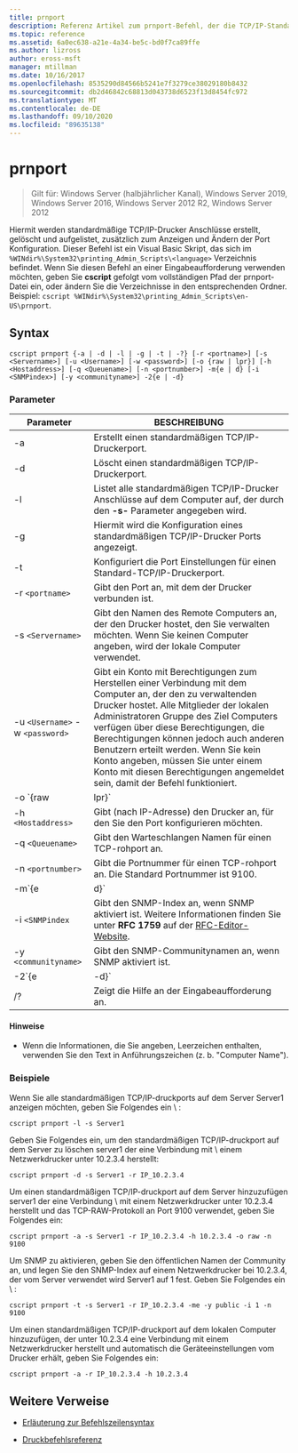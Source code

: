 ```yaml
---
title: prnport
description: Referenz Artikel zum prnport-Befehl, der die TCP/IP-Standarddrucker Anschlüsse erstellt, löscht und auflistet, zusätzlich zum Anzeigen und Ändern der Port Konfiguration.
ms.topic: reference
ms.assetid: 6a0ec638-a21e-4a34-be5c-bd0f7ca89ffe
ms.author: lizross
author: eross-msft
manager: mtillman
ms.date: 10/16/2017
ms.openlocfilehash: 8535290d84566b5241e7f3279ce38029180b8432
ms.sourcegitcommit: db2d46842c68813d043738d6523f13d8454fc972
ms.translationtype: MT
ms.contentlocale: de-DE
ms.lasthandoff: 09/10/2020
ms.locfileid: "89635138"
---
```

# <a name="prnport"></a>prnport

> Gilt für: Windows Server (halbjährlicher Kanal), Windows Server 2019, Windows Server 2016, Windows Server 2012 R2, Windows Server 2012

Hiermit werden standardmäßige TCP/IP-Drucker Anschlüsse erstellt, gelöscht und aufgelistet, zusätzlich zum Anzeigen und Ändern der Port Konfiguration. Dieser Befehl ist ein Visual Basic Skript, das sich im `%WINdir%\System32\printing_Admin_Scripts\<language>` Verzeichnis befindet. Wenn Sie diesen Befehl an einer Eingabeaufforderung verwenden möchten, geben Sie **cscript** gefolgt vom vollständigen Pfad der prnport-Datei ein, oder ändern Sie die Verzeichnisse in den entsprechenden Ordner. Beispiel: `cscript %WINdir%\System32\printing_Admin_Scripts\en-US\prnport`.

## <a name="syntax"></a>Syntax

```
cscript prnport {-a | -d | -l | -g | -t | -?} [-r <portname>] [-s <Servername>] [-u <Username>] [-w <password>] [-o {raw | lpr}] [-h <Hostaddress>] [-q <Queuename>] [-n <portnumber>] -m{e | d} [-i <SNMPindex>] [-y <communityname>] -2{e | -d}
```

### <a name="parameters"></a>Parameter

| Parameter | BESCHREIBUNG |
|--|--|
| -a | Erstellt einen standardmäßigen TCP/IP-Druckerport. |
| -d | Löscht einen standardmäßigen TCP/IP-Druckerport. |
| -l | Listet alle standardmäßigen TCP/IP-Drucker Anschlüsse auf dem Computer auf, der durch den **-s-** Parameter angegeben wird. |
| -g | Hiermit wird die Konfiguration eines standardmäßigen TCP/IP-Drucker Ports angezeigt. |
| -t | Konfiguriert die Port Einstellungen für einen Standard-TCP/IP-Druckerport. |
| -r `<portname>` | Gibt den Port an, mit dem der Drucker verbunden ist. |
| -s `<Servername>` | Gibt den Namen des Remote Computers an, der den Drucker hostet, den Sie verwalten möchten. Wenn Sie keinen Computer angeben, wird der lokale Computer verwendet. |
| -u `<Username>` -w `<password>` | Gibt ein Konto mit Berechtigungen zum Herstellen einer Verbindung mit dem Computer an, der den zu verwaltenden Drucker hostet. Alle Mitglieder der lokalen Administratoren Gruppe des Ziel Computers verfügen über diese Berechtigungen, die Berechtigungen können jedoch auch anderen Benutzern erteilt werden. Wenn Sie kein Konto angeben, müssen Sie unter einem Konto mit diesen Berechtigungen angemeldet sein, damit der Befehl funktioniert. |
| -o `{raw|lpr}` | Gibt an, welches Protokoll der Port verwendet: TCP-RAW oder TCP LPR. Das TCP-RAW-Protokoll ist ein höheres Leistungs Protokoll unter Windows als das lpr-Protokoll. Wenn Sie TCP RAW verwenden, können Sie optional die Portnummer angeben, indem Sie den Parameter **-n** verwenden. Die Standard Portnummer ist 9100. |
| -h `<Hostaddress>` | Gibt (nach IP-Adresse) den Drucker an, für den Sie den Port konfigurieren möchten. |
| -q `<Queuename>` | Gibt den Warteschlangen Namen für einen TCP-rohport an. |
| -n `<portnumber>` | Gibt die Portnummer für einen TCP-rohport an. Die Standard Portnummer ist 9100. |
| -m`{e|d}` | Gibt an, ob SNMP aktiviert ist. Der Parameter **e** aktiviert SNMP. Der Parameter **d** deaktiviert SNMP. |
| -i `<SNMPindex` | Gibt den SNMP-Index an, wenn SNMP aktiviert ist. Weitere Informationen finden Sie unter **RFC 1759** auf der [RFC-Editor-Website](https://www.ietf.org/rfc/rfc1759.txt?number=1759). |
| -y `<communityname>` | Gibt den SNMP-Communitynamen an, wenn SNMP aktiviert ist. |
| -2`{e|-d}` | Gibt an, ob doppelte Spool (auch als "respoolung" bezeichnet) für TCP LPR-Ports aktiviert sind. Doppelte Spool sind erforderlich, da TCP LPR eine genaue Byte Anzahl in der Steuerungs Datei enthalten muss, die an den Drucker gesendet wird, aber das Protokoll kann die Anzahl nicht vom lokalen Druckanbieter erhalten. Wenn eine Datei in eine TCP LPR-Druck Warteschlange gestellt wird, wird Sie daher auch als temporäre Datei im Verzeichnis "System32" gespoolt. TCP LPR bestimmt die Größe der temporären Datei und sendet die Größe an den Server, auf dem LPD ausgeführt wird. Der Parameter **e** aktiviert doppelte spools. Der Parameter **d** deaktiviert doppelte spools. |
| /? | Zeigt die Hilfe an der Eingabeaufforderung an. |

#### <a name="remarks"></a>Hinweise

- Wenn die Informationen, die Sie angeben, Leerzeichen enthalten, verwenden Sie den Text in Anführungszeichen (z. b. "Computer Name").

### <a name="examples"></a>Beispiele

Wenn Sie alle standardmäßigen TCP/IP-druckports auf dem Server Server1 anzeigen möchten, geben Sie Folgendes ein \\ :

```
cscript prnport -l -s Server1
```

Geben Sie Folgendes ein, um den standardmäßigen TCP/IP-druckport auf dem Server zu löschen server1 der eine Verbindung mit \\ einem Netzwerkdrucker unter 10.2.3.4 herstellt:

```
cscript prnport -d -s Server1 -r IP_10.2.3.4
```

Um einen standardmäßigen TCP/IP-druckport auf dem Server hinzuzufügen server1 der eine Verbindung \\ mit einem Netzwerkdrucker unter 10.2.3.4 herstellt und das TCP-RAW-Protokoll an Port 9100 verwendet, geben Sie Folgendes ein:

```
cscript prnport -a -s Server1 -r IP_10.2.3.4 -h 10.2.3.4 -o raw -n 9100
```

Um SNMP zu aktivieren, geben Sie den öffentlichen Namen der Community an, und legen Sie den SNMP-Index auf einem Netzwerkdrucker bei 10.2.3.4, der vom Server verwendet wird Server1 auf 1 fest. Geben Sie Folgendes ein \\ :

```
cscript prnport -t -s Server1 -r IP_10.2.3.4 -me -y public -i 1 -n 9100
```

Um einen standardmäßigen TCP/IP-druckport auf dem lokalen Computer hinzuzufügen, der unter 10.2.3.4 eine Verbindung mit einem Netzwerkdrucker herstellt und automatisch die Geräteeinstellungen vom Drucker erhält, geben Sie Folgendes ein:

```
cscript prnport -a -r IP_10.2.3.4 -h 10.2.3.4
```

## <a name="additional-references"></a>Weitere Verweise

- [Erläuterung zur Befehlszeilensyntax](command-line-syntax-key.md)

- [Druckbefehlsreferenz](print-command-reference.md)
